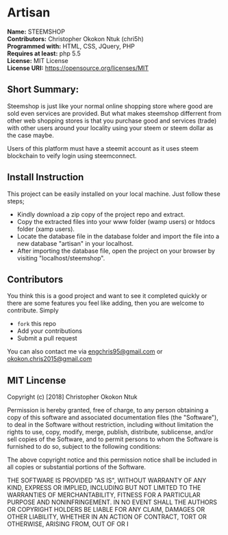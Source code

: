 # Artisan

**Name:** STEEMSHOP <br>
**Contributors:** Christopher Okokon Ntuk (chri5h) <br>
**Programmed with:** HTML, CSS, JQuery, PHP <br>
**Requires at least:** php 5.5  <br>
**License:** MIT License <br>
**License URI:** https://opensource.org/licenses/MIT <br>

## Short Summary:
Steemshop is just like your normal online shopping store where good are sold even services are provided. But what makes steemshop differrent from other web shopping stores is that you purchase good and services (trade) with other users around your locality using your steem or steem dollar as the case maybe.

Users of this platform must have a steemit account as it uses steem blockchain to veify login using steemconnect.

## Install Instruction
This project can be easily installed on your local machine. Just follow these steps;
* Kindly download a zip copy of the project repo and extract.
* Copy the extracted files into your www folder (wamp users) or htdocs folder (xamp users).
* Locate the database file in the database folder and import the file into a new database "artisan" in your localhost.
* After importing the database file, open the project on your browser by visiting "localhost/steemshop".

## Contributors
You think this is a good project and want to see it completed quickly or there are some features you feel like adding, then you are welcome to contribute.
Simply
* `fork` this repo
* Add your contributions
* Submit a pull request

You can also contact me via engchris95@gmail.com or okokon.chris2015@gmail.com

## MIT Lincense

Copyright (c) [2018]  Christopher Okokon Ntuk

Permission is hereby granted, free of charge, to any person obtaining a copy
of this software and associated documentation files (the "Software"), to deal
in the Software without restriction, including without limitation the rights
to use, copy, modify, merge, publish, distribute, sublicense, and/or sell
copies of the Software, and to permit persons to whom the Software is
furnished to do so, subject to the following conditions:

The above copyright notice and this permission notice shall be included in all
copies or substantial portions of the Software.

THE SOFTWARE IS PROVIDED "AS IS", WITHOUT WARRANTY OF ANY KIND, EXPRESS OR
IMPLIED, INCLUDING BUT NOT LIMITED TO THE WARRANTIES OF MERCHANTABILITY,
FITNESS FOR A PARTICULAR PURPOSE AND NONINFRINGEMENT. IN NO EVENT SHALL THE
AUTHORS OR COPYRIGHT HOLDERS BE LIABLE FOR ANY CLAIM, DAMAGES OR OTHER
LIABILITY, WHETHER IN AN ACTION OF CONTRACT, TORT OR OTHERWISE, ARISING FROM,
OUT OF OR I
